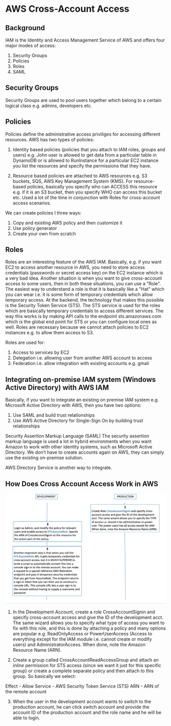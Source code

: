 # AWS Cross-Account Access
Background
----------
IAM is the Identity and Access Management Service of AWS and offers four major modes of access:

1. Security Groups
2. Policies
3. Roles 
4. SAML

Security Groups
---------------
Security Groups are used to pool users together which belong to a certain logical class e.g. admins, developers etc. 

Policies
--------
Policies define the administrative access priviliges for accessing different resources. AWS has two types of policies:

1. Identity based policies (policies that you attach to IAM roles, groups and users) e.g. John user is allowed to get 
data from a particular table in DynamoDB or is allowed to RunInstance for a particular EC2 instance you list the resources 
and specify the permissions that they have. 

2. Resource based policies are attached to AWS resources e.g. S3 buckets, SQS, AWS Key Management System (KMS). 
For resource-based policies, basically you specify who can ACCESS this resource e.g. if it is an S3 bucket, then you 
specify WHO can access this bucket etc. Used a lot of the time in conjunction with Roles for cross-account access scenarios.

We can create policies I three ways:

1.	Copy and existing AWS policy and then customize it
2.	Use policy generator
3.	Create your own from scratch

Roles
-----
Roles are an interesting feature of the AWS IAM. Basically, e.g. if you want EC2 to access another resource in AWS, you
need to store access credentials (passwords or secret access key) on the EC2 instance which is a very bad idea. Another
situation is when you want to give cross-account access to some users, then in both these situations, you can use a "Role".
The easiest way to understand a role is that it is basically like a "Hat" which you can wear i.e. it is some form of
temporary credentials which allow temporary access. At the backend, the technology that makes this possible is the 
Security Token Service (STS). The STS service is used for the roles which are basically temporary credentials to access different services. The way this works is by making API calls to the endpoint sts.amazonaws.com which is the global end point for STS or you can configure local ones as well. Roles are necessary because we cannot attach policies to EC2 instances e.g. to allow them access to S3. 

Roles are used for:
1.	Access to services by EC2
2.	Delegation i.e. allowing user from another AWS account to access
3.	Federation i.e. allow integration with existing accounts e.g. gmail


Integrating on-premise IAM system (Windows Active Directory) with AWS IAM
-------------------------------------------------------------------------
Basically, if you want to integrate an existing on premise IAM system e.g. Microsoft Active Directory with AWS, then you have two options:	

1.	Use SAML and build trust relationships
2.	Use AWS Active Directory for Single-Sign On by building trust relationships

Security Assertion Markup Language (SAML)
The security assertion markup language is used a lot in hybrid environments when you want Amazon to work with other identity systems, such as Microsoft Active Directory. We don’t have to create accounts again on AWS, they can simply use the existing on-premise solution.

AWS Directory Service is another way to integrate.


How Does Cross Account Access Work in AWS
-----------------------------------------

![stack Overflow](https://github.com/uashraf1981/AWS/blob/master/IAM-Cross-Account-Access/Delegation.png)

1. In the Development Account, create a role CrossAccountSignin and specify cross-account access and give the ID of the development acct. The same wizard allows you to specify what type of access you want to fix with this role, and this is done by attaching a policy and many options are popular e.g. ReadOnlyAccess or PowerUserAccess (Access to everything except for the IAM module i.e. cannot create or modify users) and AdministratorAccess. When done, note the Amazon Resource Name (ARN).

2. Create a group called CrossAccountReadAccessGroup and attach an *inline* permission for STS access (since we want it just for this specific group) or create a complete separate policy and then attach to this group. So basically we select:

 Effect - Allow
 Service - AWS Security Token Service (STS)
 ARN - ARN of the remote account 

3. When the user in the development account wants to switch to the production account, he can click switch account and provide the account ID of the production account and the role name and he will be able to login.


